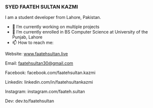 ### SYED FAATEH SULTAN KAZMI

I am a student developer from Lahore, Pakistan.
- 🔭 I’m currently working on multiple projects 
- 🌱 I’m currently enrolled in BS Computer Science at University of the Punjab, Lahore
- 📫 How to reach me: 

Website: www.faatehsultan.live

Email: faatehsultan30@gmail.com

Facebook: facebook.com/faatehsultan.kazmi

Linkedin: linkedin.com/in/faatehsultankazmi

Instagram: instagram.com/faateh.sultan

Dev: dev.to/faatehsultan
